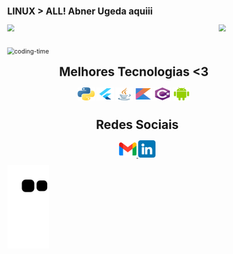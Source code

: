## LINUX > ALL! Abner Ugeda aquiii

<div>
  
  <img  height="180em" src="https://github-readme-stats.vercel.app/api?username=Abnerugeda&show_icons=true&theme=chartreuse-dark&include_all_commits=true&count_private=true"/>
  <img align="right" height="180em" src="https://github-readme-stats.vercel.app/api/top-langs/?username=Abnerugeda&layout=compact&langs_count=16&theme=chartreuse-dark"/>
</div>
<br>

<div  align="center"> 
  <div style="display: inline_block"><br>
    <img align="left" height="250" alt="coding-time" src="code.gif">
    <h1 align="center">Melhores Tecnologias <3</h1>
    <img align="center" height="30" width="40" alt="python-icon"  src="python.png">
    <img align="center" height="30" width="40" alt="flutter-icon"  src="flutter.svg">
    <img align="center" height="30" width="40" alt="java-icon"  src="java.png">
    <img align="center" height="30" width="40" alt="kotlin-icon"  src="kotlin.svg">
    <img align="center" height="30" width="40" alt="csharp-icon"  src="csharp.svg">
    <img align="center" height="30" width="40" alt="android-icon"  src="android.svg">
      
   </div>
    
  
  <h1 align="center">Redes Sociais</h1>
    <a href = "mailto: devabnerugeda@gmail.com">
      <img width="40" src="gmail.png">
    </a>
    <a href = "https://www.linkedin.com/in/abner-ugeda/">
      <img width="40" src="linkedin.png">
    </a>
</div>
  
![Snake animation](https://github.com/Abnerugeda/Abnerugeda/blob/output/github-contribution-grid-snake.svg)
